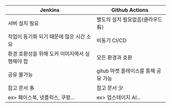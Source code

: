 
| Jenkins                                        | Github Actions                       |
| ---------------------------------------------- | ------------------------------------ |
| 서버 설치 필요                                 | 별도의 설치 필요없음(클라우드 有)    |
| 작업이 동기화 되기 때문에 많은 시간 소요       | 비동기 CI/CD                         |
| 환경 호환성을 위해 도커 이미지에서 실행해야 함 | 모든 환경과 호환                     |
| 공유 불가능                                    | gitub 마켓 플레이스를 통해 공유 가능 |
| 참고 문서 多                                   | 참고 문서 少                         |
| ex> 페이스북, 넷플릭스, 쿠팡...                | ex> 업스테이지 AI...                 |
